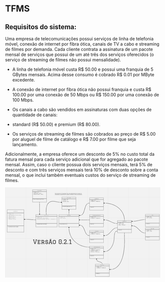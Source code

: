 # TFMS

## Requisitos do sistema: 

Uma empresa de telecomunicações possui serviços de linha de telefonia móvel, conexão de internet por fibra ótica, canais de TV a cabo e streaming de filmes por demanda. Cada cliente contrata a assinatura de um pacote mensal de serviços que possui de um até três dos serviços oferecidos (o serviço de streaming de filmes não possui mensalidade).

- A linha de telefonia móvel custa R$ 50.00 e possui uma franquia de 5 GBytes mensais. Acima desse consumo é cobrado R$ 0.01 por MByte excedente.

- A conexão de internet por fibra ótica não possui franquia e custa R$ 100.00 por uma conexão de 50 Mbps ou R$ 150.00 por uma conexão de 100 Mbps.

- Os canais a cabo são vendidos em assinaturas com duas opções de quantidade de canais:

- standard (R$ 50.00) e premium (R$ 80.00).

- Os serviços de streaming de filmes são cobrados ao preço de R$ 5.00 por aluguel de filme de catálogo e R$ 7.00 por filme que seja lançamento.

Adicionalmente, a empresa oferece um desconto de 5% no custo total da fatura mensal para cada serviço adicional que for agregado ao pacote mensal. Assim, caso o cliente possua dois serviços mensais, terá 5% de desconto e com três serviços mensais terá 10% de desconto sobre a conta mensal, o que inclui também eventuais custos do serviço de streaming de filmes.

![Diagrama de Classe](/doc/digrama_de_classe_V0.2.1.png)